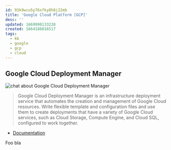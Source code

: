 ```yaml
---
id: 93k9wcu5y76xfky8h8j22mb
title: 'Google Cloud Platform [GCP]'
desc: ''
updated: 1669990133228
created: 1664186016517
tags:
  - kb
  - google
  - gcp
  - cloud
---
```


## Google Cloud Deployment Manager

![chat about Google Cloud Deployment Manager](/assets/images/2022-09-26-11-56-27.png)

> Google Cloud Deployment Manager is an infrastructure deployment service that automates the creation and management of Google Cloud resources. Write flexible template and configuration files and use them to create deployments that have a variety of Google Cloud services, such as Cloud Storage, Compute Engine, and Cloud SQL, configured to work together.

* [Documentation](https://cloud.google.com/deployment-manager/docs)


Foo bla
